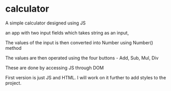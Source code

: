 # calculator
A simple calculator designed using JS

an app with two input fields which takes string as an input,

The values of the input is then converted into Number using Number() method

The values are then operated using the four buttons - Add, Sub, Mul, Div

These are done by accessing JS through DOM 

First version is just JS and HTML. I will work on it further to add styles to the project.
